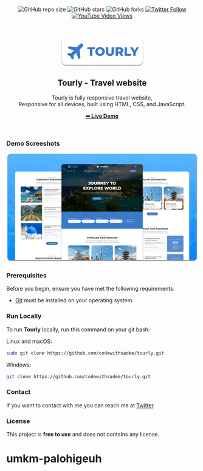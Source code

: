 <div align="center">
  
  ![GitHub repo size](https://img.shields.io/github/repo-size/codewithsadee/tourly)
  ![GitHub stars](https://img.shields.io/github/stars/codewithsadee/tourly?style=social)
  ![GitHub forks](https://img.shields.io/github/forks/codewithsadee/tourly?style=social)
  [![Twitter Follow](https://img.shields.io/twitter/follow/codewithsadee?style=social)](https://twitter.com/intent/follow?screen_name=codewithsadee)
  [![YouTube Video Views](https://img.shields.io/youtube/views/FYFmQEpZywc?style=social)](https://youtu.be/FYFmQEpZywc)

  <br />
  <br />
  
  <img src="./readme-images/project-logo.png" />

  <h2 align="center">Tourly - Travel website</h2>

  Tourly is fully responsive travel website, <br />Responsive for all devices, built using HTML, CSS, and JavaScript.

  <a href="https://codewithsadee.github.io/tourly/"><strong>➥ Live Demo</strong></a>

</div>

<br />

### Demo Screeshots

![Tourly Desktop Demo](./readme-images/desktop.png "Desktop Demo")

### Prerequisites

Before you begin, ensure you have met the following requirements:

* [Git](https://git-scm.com/downloads "Download Git") must be installed on your operating system.

### Run Locally

To run **Tourly** locally, run this command on your git bash:

Linux and macOS:

```bash
sudo git clone https://github.com/codewithsadee/tourly.git
```

Windows:

```bash
git clone https://github.com/codewithsadee/tourly.git
```

### Contact

If you want to contact with me you can reach me at [Twitter](https://www.twitter.com/codewithsadee).

### License

This project is **free to use** and does not contains any license.
# umkm-palohigeuh
